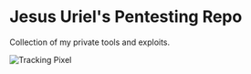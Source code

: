 # Jesus Uriel's Pentesting Repo
Collection of my private tools and exploits.

![Tracking Pixel](http://yourdomain.com/track_pixel.gif)
